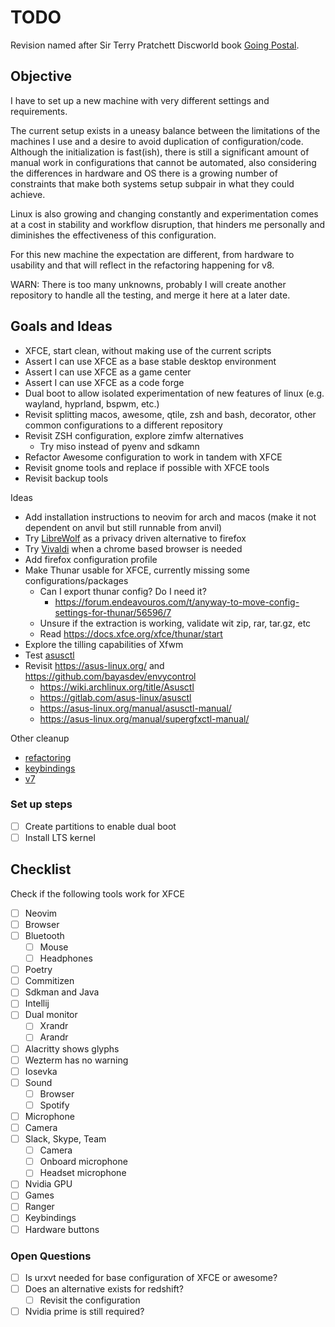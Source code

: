 # TODO

Revision named after Sir Terry Pratchett Discworld book [Going Postal](https://en.wikipedia.org/wiki/Going_Postal).

## Objective

I have to set up a new machine with very different settings and requirements.

The current setup exists in a uneasy balance between the limitations of the machines I use and a desire to avoid
duplication of configuration/code. Although the initialization is fast(ish), there is still a significant amount
of manual work in configurations that cannot be automated, also considering the differences in hardware and OS
there is a growing number of constraints that make both systems setup subpair in what they could achieve.

Linux is also growing and changing constantly and experimentation comes at a cost in stability and workflow
disruption, that hinders me personally and diminishes the effectiveness of this configuration.

For this new machine the expectation are different, from hardware to usability and that will reflect in the
refactoring happening for v8.

WARN: There is too many unknowns, probably I will create another repository to handle all the testing, and merge
it here at a later date.

## Goals and Ideas

- XFCE, start clean, without making use of the current scripts
- Assert I can  use XFCE as a base stable desktop environment
- Assert I can  use XFCE as a game center
- Assert I can  use XFCE as a code forge
- Dual boot to allow isolated experimentation of new features of linux (e.g. wayland, hyprland, bspwm, etc.)
- Revisit splitting macos, awesome, qtile, zsh and bash, decorator, other common configurations to a different repository
- Revisit ZSH configuration, explore zimfw alternatives
    - Try miso instead of pyenv and sdkamn
- Refactor Awesome configuration to work in tandem with XFCE
- Revisit gnome tools and replace if possible with XFCE tools
- Revisit backup tools

Ideas

- Add installation instructions to neovim for arch and macos (make it not dependent on anvil but still runnable from anvil)
- Try [LibreWolf](https://librewolf.net/) as a privacy driven alternative to firefox
- Try [Vivaldi](https://vivaldi.com/) when a chrome based browser is needed
- Add firefox configuration profile
- Make Thunar usable for XFCE, currently missing some configurations/packages
    - Can I export thunar config? Do I need it?
        - <https://forum.endeavouros.com/t/anyway-to-move-config-settings-for-thunar/56596/7>
    - Unsure if the extraction is working, validate wit zip, rar, tar.gz, etc
    - Read <https://docs.xfce.org/xfce/thunar/start>
- Explore the tilling capabilities of Xfwm
- Test [asusctl](https://wiki.archlinux.org/title/Asusctl)
- Revisit <https://asus-linux.org/> and <https://github.com/bayasdev/envycontrol>
    - <https://wiki.archlinux.org/title/Asusctl>
    - <https://gitlab.com/asus-linux/asusctl>
    - <https://asus-linux.org/manual/asusctl-manual/>
    - <https://asus-linux.org/manual/supergfxctl-manual/>

Other cleanup

- [refactoring](/docs/refactoring.md)
- [keybindings](/docs/keybindings.md)
- [v7](/docs/v7-shogun.md)

### Set up steps

- [ ] Create partitions to enable dual boot
- [ ] Install LTS kernel

## Checklist

Check if the following tools work for XFCE

- [ ] Neovim
- [ ] Browser
- [ ] Bluetooth
    - [ ] Mouse
    - [ ] Headphones
- [ ] Poetry
- [ ] Commitizen
- [ ] Sdkman and Java
- [ ] Intellij
- [ ] Dual monitor
    - [ ] Xrandr
    - [ ] Arandr
- [ ] Alacritty shows glyphs
- [ ] Wezterm has no warning
- [ ] Iosevka
- [ ] Sound
    - [ ] Browser
    - [ ] Spotify
- [ ] Microphone
- [ ] Camera
- [ ] Slack, Skype, Team
    - [ ] Camera
    - [ ] Onboard microphone
    - [ ] Headset microphone
- [ ] Nvidia GPU
- [ ] Games
- [ ] Ranger
- [ ] Keybindings
- [ ] Hardware buttons

### Open Questions

- [ ] Is urxvt needed for base configuration of XFCE or awesome?
- [ ] Does an alternative exists for redshift?
    - [ ] Revisit the configuration
- [ ] Nvidia prime is still required?
